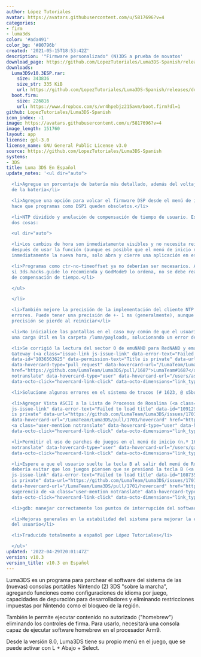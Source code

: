 ```yaml
---
author: López Tutoriales
avatar: https://avatars.githubusercontent.com/u/5817696?v=4
categories:
- firm
- luma3ds
color: '#ada491'
color_bg: '#80796b'
created: '2021-05-15T18:53:42Z'
description: '"Firmware personalizado" (N)3DS a prueba de novatos'
download_page: https://github.com/LopezTutoriales/Luma3DS-Spanish/releases
downloads:
  Luma3DSv10.3ESP.rar:
    size: 343836
    size_str: 335 KiB
    url: https://github.com/LopezTutoriales/Luma3DS-Spanish/releases/download/v10.3/Luma3DSv10.3ESP.rar
  boot.firm:
    size: 226816
    url: https://www.dropbox.com/s/wr4hpebjz215avm/boot.firm?dl=1
github: LopezTutoriales/Luma3DS-Spanish
icon_index: -1
image: https://avatars.githubusercontent.com/u/5817696?v=4
image_length: 151760
layout: app
license: gpl-3.0
license_name: GNU General Public License v3.0
source: https://github.com/LopezTutoriales/Luma3DS-Spanish
systems:
- 3DS
title: Luma 3DS En Español
update_notes: '<ul dir="auto">

  <li>Agregue un porcentaje de batería más detallado, además del voltaje y la temperatura
  de la batería</li>

  <li>Agregue una opción para volcar el firmware DSP desde el menú de inicio, lo que
  hace que programas como DSP1 queden obsoletos.</li>

  <li>NTP dividido y anulación de compensación de tiempo de usuario. Esto significa
  dos cosas:

  <ul dir="auto">

  <li>Los cambios de hora son inmediatamente visibles y no necesita reiniciar su consola
  después de usar la función (aunque es posible que el menú de inicio no siempre muestre
  inmediatamente la nueva hora, solo abra y cierre una aplicación en ese caso)</li>

  <li>Programas como ctr-no-timeoffset ya no deberían ser necesarios. Además, incluso
  si 3ds.hacks.guide lo recomienda y GodMode9 lo ordena, no se debe realizar la anulación
  de compensación de tiempo.</li>

  </ul>

  </li>

  <li>También mejore la precisión de la implementación del cliente NTP y corrija algunos
  errores. Puede tener una precisión de +- 1 ms (generalmente), aunque parte de esta
  precisión se pierde al reiniciar</li>

  <li>No inicialice las pantallas en el caso muy común de que el usuario tenga solo
  una carga útil en la carpeta /luma/payloads, solucionando un error de larga data.</li>

  <li>Se corrigió la lectura del sector 0 de emuNAND para RedNAND y emuNAND estilo
  Gateway (<a class="issue-link js-issue-link" data-error-text="Failed to load title"
  data-id="1036563625" data-permission-text="Title is private" data-url="https://github.com/LumaTeam/Luma3DS/issues/1687"
  data-hovercard-type="pull_request" data-hovercard-url="/LumaTeam/Luma3DS/pull/1687/hovercard"
  href="https://github.com/LumaTeam/Luma3DS/pull/1687">LumaTeam#1687</a>, <a class="user-mention
  notranslate" data-hovercard-type="user" data-hovercard-url="/users/aspargas2/hovercard"
  data-octo-click="hovercard-link-click" data-octo-dimensions="link_type:self" href="https://github.com/aspargas2">@aspargas2</a>)</li>

  <li>Solucione algunos errores en el sistema de trucos (# 1623, @ s5bug)</li>

  <li>Agregar Vista ASCII a la Lista de Procesos de Rosalina (<a class="issue-link
  js-issue-link" data-error-text="Failed to load title" data-id="1091294296" data-permission-text="Title
  is private" data-url="https://github.com/LumaTeam/Luma3DS/issues/1703" data-hovercard-type="pull_request"
  data-hovercard-url="/LumaTeam/Luma3DS/pull/1703/hovercard" href="https://github.com/LumaTeam/Luma3DS/pull/1703">LumaTeam#1703</a>,
  <a class="user-mention notranslate" data-hovercard-type="user" data-hovercard-url="/users/George-lewis/hovercard"
  data-octo-click="hovercard-link-click" data-octo-dimensions="link_type:self" href="https://github.com/George-lewis">@George-lewis</a>)</li>

  <li>Permitir el uso de parches de juegos en el menú de inicio (n.º 1634, <a class="user-mention
  notranslate" data-hovercard-type="user" data-hovercard-url="/users/gabe565/hovercard"
  data-octo-click="hovercard-link-click" data-octo-dimensions="link_type:self" href="https://github.com/gabe565">@gabe565</a>)</li>

  <li>Espere a que el usuario suelte la tecla B al salir del menú de Rosalina. Esto
  debería evitar que los juegos piensen que se presionó la tecla B (<a class="issue-link
  js-issue-link" data-error-text="Failed to load title" data-id="1087351954" data-permission-text="Title
  is private" data-url="https://github.com/LumaTeam/Luma3DS/issues/1701" data-hovercard-type="pull_request"
  data-hovercard-url="/LumaTeam/Luma3DS/pull/1701/hovercard" href="https://github.com/LumaTeam/Luma3DS/pull/1701">LumaTeam#1701</a>,
  sugerencia de <a class="user-mention notranslate" data-hovercard-type="user" data-hovercard-url="/users/Epicpkmn11/hovercard"
  data-octo-click="hovercard-link-click" data-octo-dimensions="link_type:self" href="https://github.com/Epicpkmn11">@Epicpkmn11</a>)</li>

  <li>gdb: manejar correctamente los puntos de interrupción del software</li>

  <li>Mejoras generales en la estabilidad del sistema para mejorar la experiencia
  del usuario</li>

  <li>Traducido totalmente a español por López Tutoriales</li>

  </ul>'
updated: '2022-04-29T20:01:47Z'
version: v10.3
version_title: v10.3 en Español
---
```

Luma3DS es un programa para parchear el software del sistema de las (nuevas) consolas portátiles Nintendo (2) 3DS "sobre la marcha", agregando funciones como configuraciones de idioma por juego, capacidades de depuración para desarrolladores y eliminando restricciones impuestas por Nintendo como el bloqueo de la región.

También le permite ejecutar contenido no autorizado ("homebrew") eliminando los controles de firma. Para usarlo, necesitará una consola capaz de ejecutar software homebrew en el procesador Arm9.

Desde la versión 8.0, Luma3DS tiene su propio menú en el juego, que se puede activar con L + Abajo + Select.